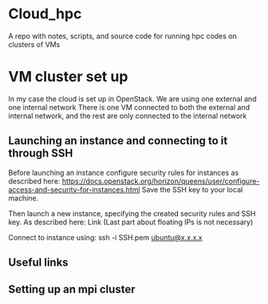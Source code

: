 # Cloud_hpc
A repo with notes, scripts, and source code for running hpc codes on clusters of VMs

# VM cluster set up
In my case the cloud is set up in OpenStack. We are using one external and one internal network There is one VM connected to both the external and internal network, and the rest are only connected to the internal network

## Launching an instance and connecting to it through SSH
Before launching an instance configure security rules for instances as described here:
https://docs.openstack.org/horizon/queens/user/configure-access-and-security-for-instances.html
Save the SSH key to your local machine. 

Then launch a new instance, specifying the created security rules and SSH key. As described here:
Link
(Last part about floating IPs is not necessary)

Connect to instance using:
ssh -i SSH.pem ubuntu@x.x.x.x

## Useful links

## Setting up an mpi cluster
